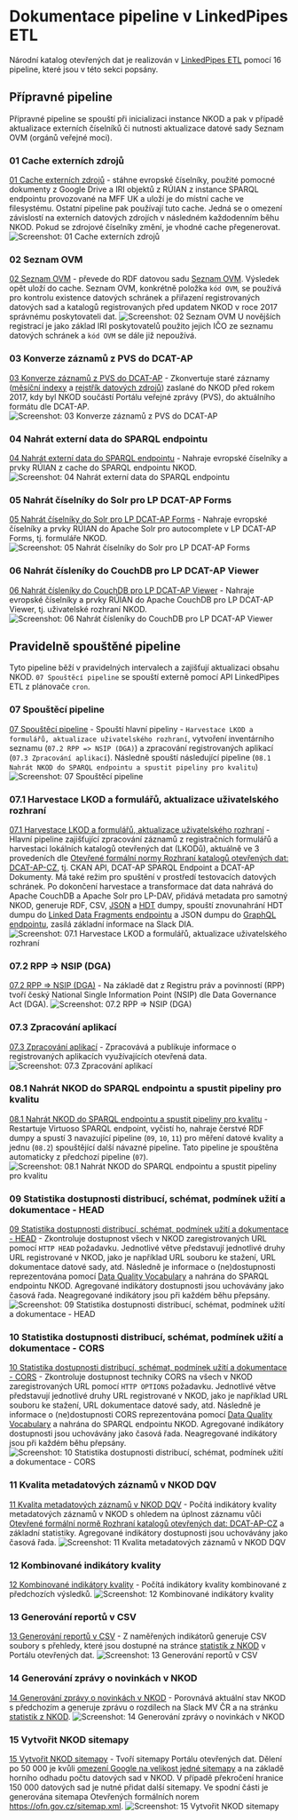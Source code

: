 # Dokumentace pipeline v LinkedPipes ETL
Národní katalog otevřených dat je realizován v [LinkedPipes ETL](https://etl.linkedpipes.com) pomocí 16 pipeline, které jsou v této sekci popsány.

## Přípravné pipeline

Přípravné pipeline se spouští při inicializaci instance NKOD a pak v případě aktualizace externích číselníků či nutnosti aktualizace datové sady Seznam OVM (orgánů veřejné moci).

### 01 Cache externích zdrojů
[01 Cache externích zdrojů](01%20Cache%20externích%20zdrojů.jsonld) - stáhne evropské číselníky, použité pomocné dokumenty z Google Drive a IRI objektů z RÚIAN z instance SPARQL endpointu provozované na MFF UK a uloží je do místní cache ve filesystému.
Ostatní pipeline pak používají tuto cache.
Jedná se o omezení závislostí na externích datových zdrojích v následném každodenním běhu NKOD.
Pokud se zdrojové číselníky změní, je vhodné cache přegenerovat.
![Screenshot: 01 Cache externích zdrojů](screenshoty/01%20Cache%20externích%20zdrojů.webp)

### 02 Seznam OVM
[02 Seznam OVM](02%20Seznam%20OVM.jsonld) - převede do RDF datovou sadu [Seznam OVM](https://www.czechpoint.cz/spravadat/ovm/datafile.do?format=xml&service=seznamovm).
Výsledek opět uloží do cache.
Seznam OVM, konkrétně položka `kód OVM`, se používá pro kontrolu existence datových schránek a přiřazení registrovaných datových sad a katalogů registrovaných před updatem NKOD v roce 2017 správnému poskytovateli dat.
![Screenshot: 02 Seznam OVM](screenshoty/02%20Seznam%20OVM.webp)
U novějších registrací je jako základ IRI poskytovatelů použito jejich IČO ze seznamu datových schránek a `kód OVM` se dále již nepoužívá.

### 03 Konverze záznamů z PVS do DCAT-AP
[03 Konverze záznamů z PVS do DCAT-AP](03%20Konverze%20záznamů%20z%20PVS%20do%20DCAT-AP.jsonld) - Zkonvertuje staré záznamy ([měsíční indexy](https://opendata.gov.cz/_media/rdz-monthindex-2017-12-29.zip) a [rejstřík datových zdrojů](https://opendata.gov.cz/_media/rdz-data-2017-12-29.zip)) zaslané do NKOD před rokem 2017, kdy byl NKOD součástí Portálu veřejné zprávy (PVS), do aktuálního formátu dle DCAT-AP.
![Screenshot: 03 Konverze záznamů z PVS do DCAT-AP](screenshoty/03%20Konverze%20záznamů%20z%20PVS%20do%20DCAT-AP.webp)

### 04 Nahrát externí data do SPARQL endpointu
[04 Nahrát externí data do SPARQL endpointu](04%20Nahrát%20externí%20data%20do%20SPARQL%20endpointu.jsonld) - Nahraje evropské číselníky a prvky RÚIAN z cache do SPARQL endpointu NKOD.
![Screenshot: 04 Nahrát externí data do SPARQL endpointu](screenshoty/04%20Nahrát%20externí%20data%20do%20SPARQL%20endpointu.webp)

### 05 Nahrát číselníky do Solr pro LP DCAT-AP Forms
[05 Nahrát číselníky do Solr pro LP DCAT-AP Forms](05%20Nahrát%20číselníky%20do%20Solr%20pro%20LP%20DCAT-AP%20Forms.jsonld) - Nahraje evropské číselníky a prvky RÚIAN do Apache Solr pro autocomplete v LP DCAT-AP Forms, tj. formuláře NKOD.
![Screenshot: 05 Nahrát číselníky do Solr pro LP DCAT-AP Forms](screenshoty/05%20Nahrát%20číselníky%20do%20Solr%20pro%20LP%20DCAT-AP%20Forms.webp)

### 06 Nahrát čísleníky do CouchDB pro LP DCAT-AP Viewer
[06 Nahrát čísleníky do CouchDB pro LP DCAT-AP Viewer](06%20Nahrát%20čísleníky%20do%20CouchDB%20pro%20LP%20DCAT-AP%20Viewer.jsonld) - Nahraje evropské číselníky a prvky RÚIAN do Apache CouchDB pro LP DCAT-AP Viewer, tj. uživatelské rozhraní NKOD.
![Screenshot: 06 Nahrát čísleníky do CouchDB pro LP DCAT-AP Viewer](screenshoty/06%20Nahrát%20čísleníky%20do%20CouchDB%20pro%20LP%20DCAT-AP%20Viewer.webp)

## Pravidelně spouštěné pipeline

Tyto pipeline běží v pravidelných intervalech a zajišťují aktualizaci obsahu NKOD.
`07 Spouštěcí pipeline` se spouští externě pomocí API LinkedPipes ETL z plánovače `cron`.

### 07 Spouštěcí pipeline
[07 Spouštěcí pipeline](07%20Spouštěcí%20pipeline.jsonld) - Spouští hlavní pipeliny - `Harvestace LKOD a formulářů, aktualizace uživatelského rozhraní`, vytvoření inventárního seznamu (`07.2 RPP => NSIP (DGA)`) a zpracování registrovaných aplikací (`07.3 Zpracování aplikací`). Následně spouští následující pipeline (`08.1 Nahrát NKOD do SPARQL endpointu a spustit pipeliny pro kvalitu`)
![Screenshot: 07 Spouštěcí pipeline](screenshoty/07%20Spouštěcí%20pipeline.webp)

### 07.1 Harvestace LKOD a formulářů, aktualizace uživatelského rozhraní
[07.1 Harvestace LKOD a formulářů, aktualizace uživatelského rozhraní](07.1%20Harvestace%20LKOD%20a%20formulářů,%20aktualizace%20uživatelského%20rozhraní.jsonld) - Hlavní pipeline zajišťující zpracování záznamů z registračních formulářů a harvestaci lokálních katalogů otevřených dat (LKODů), aktuálně ve 3 provedeních dle [Otevřené formální normy Rozhraní katalogů otevřených dat: DCAT-AP-CZ](https://ofn.gov.cz/rozhraní-katalogů-otevřených-dat/2021-01-11/), tj. CKAN API, DCAT-AP SPARQL Endpoint a DCAT-AP Dokumenty.
Má také režim pro spuštění v prostředí testovacích datových schránek.
Po dokončení harvestace a transformace dat data nahrává do Apache CouchDB a Apache Solr pro LP-DAV, přidává metadata pro samotný NKOD, generuje RDF, CSV, [JSON](https://data.gov.cz/soubor/nkod.json) a [HDT](https://data.gov.cz/soubor/nkod.hdt) dumpy, spouští znovunahrání HDT dumpu do [Linked Data Fragments endpointu](https://data.gov.cz/ldf/nkod-ldf) a JSON dumpu do [GraphQL endpointu](https://data.gov.cz/graphql), zasílá základní informace na Slack DIA.
![Screenshot: 07.1 Harvestace LKOD a formulářů, aktualizace uživatelského rozhraní](screenshoty/07.1%20Harvestace%20LKOD%20a%20formulářů,%20aktualizace%20uživatelského%20rozhraní.webp)

### 07.2 RPP => NSIP (DGA)
[07.2 RPP => NSIP (DGA)](07.2%20RPP%20=_%20NSIP%20(DGA).jsonld) - Na základě dat z Registru práv a povinností (RPP) tvoří český National Single Information Point (NSIP) dle Data Governance Act (DGA).
![Screenshot: 07.2 RPP => NSIP (DGA)](screenshoty/07.2%20RPP%20=_%20NSIP%20(DGA).webp)

### 07.3 Zpracování aplikací
[07.3 Zpracování aplikací](07.3%20Zpracování%20aplikací.jsonld) - Zpracovává a publikuje informace o registrovaných aplikacích využívajících otevřená data.
![Screenshot: 07.3 Zpracování aplikací](screenshoty/07.3%20Zpracování%20aplikací.webp)

### 08.1 Nahrát NKOD do SPARQL endpointu a spustit pipeliny pro kvalitu
[08.1 Nahrát NKOD do SPARQL endpointu a spustit pipeliny pro kvalitu](08.1%20Nahrát%20NKOD%20do%20SPARQL%20endpointu%20a%20spustit%20pipeliny%20pro%20kvalitu.jsonld) - Restartuje Virtuoso SPARQL endpoint, vyčistí ho, nahraje čerstvé RDF dumpy a spustí 3 navazující pipeline (`09`, `10`, `11`) pro měření datové kvality a jednu (`08.2`) spouštějící další návazné pipeline.
Tato pipeline je spouštěna automaticky z předchozí pipeline (`07`).
![Screenshot: 08.1 Nahrát NKOD do SPARQL endpointu a spustit pipeliny pro kvalitu](screenshoty/08.1%20Nahrát%20NKOD%20do%20SPARQL%20endpointu%20a%20spustit%20pipeliny%20pro%20kvalitu.webp)

### 09 Statistika dostupnosti distribucí, schémat, podmínek užití a dokumentace - HEAD
[09 Statistika dostupnosti distribucí, schémat, podmínek užití a dokumentace - HEAD](09%20Statistika%20dostupnosti%20distribucí,%20schémat,%20podmínek%20užití%20a%20dokumentace%20-%20HEAD.jsonld) - Zkontroluje dostupnost všech v NKOD zaregistrovaných URL pomocí `HTTP HEAD` požadavku.
Jednotlivé větve představují jednotlivé druhy URL registrované v NKOD, jako je například URL souboru ke stažení, URL dokumentace datové sady, atd.
Následně je informace o (ne)dostupnosti reprezentována pomocí [Data Quality Vocabulary](https://www.w3.org/TR/vocab-dqv/) a nahrána do SPARQL endpointu NKOD.
Agregované indikátory dostupnosti jsou uchovávány jako časová řada.
Neagregované indikátory jsou při každém běhu přepsány.
![Screenshot: 09 Statistika dostupnosti distribucí, schémat, podmínek užití a dokumentace - HEAD](screenshoty/09%20Statistika%20dostupnosti%20distribucí,%20schémat,%20podmínek%20užití%20a%20dokumentace%20-%20HEAD.webp)

### 10 Statistika dostupnosti distribucí, schémat, podmínek užití a dokumentace - CORS
[10 Statistika dostupnosti distribucí, schémat, podmínek užití a dokumentace - CORS](10%20Statistika%20dostupnosti%20distribucí,%20schémat,%20podmínek%20užití%20a%20dokumentace%20-%20CORS.jsonld) - Zkontroluje dostupnost techniky CORS na všech v NKOD zaregistrovaných URL pomocí `HTTP OPTIONS` požadavku.
Jednotlivé větve představují jednotlivé druhy URL registrované v NKOD, jako je například URL souboru ke stažení, URL dokumentace datové sady, atd.
Následně je informace o (ne)dostupnosti CORS reprezentována pomocí [Data Quality Vocabulary](https://www.w3.org/TR/vocab-dqv/) a nahrána do SPARQL endpointu NKOD.
Agregované indikátory dostupnosti jsou uchovávány jako časová řada.
Neagregované indikátory jsou při každém běhu přepsány.
![Screenshot: 10 Statistika dostupnosti distribucí, schémat, podmínek užití a dokumentace - CORS](screenshoty/10%20Statistika%20dostupnosti%20distribucí,%20schémat,%20podmínek%20užití%20a%20dokumentace%20-%20CORS.webp)

### 11 Kvalita metadatových záznamů v NKOD DQV
[11 Kvalita metadatových záznamů v NKOD DQV](11%20Kvalita%20metadatových%20záznamů%20v%20NKOD%20DQV.jsonld) - Počítá indikátory kvality metadatových záznamů v NKOD s ohledem na úplnost záznamu vůči [Otevřené formální normě Rozhraní katalogů otevřených dat: DCAT-AP-CZ](https://ofn.gov.cz/rozhraní-katalogů-otevřených-dat/2021-01-11/) a základní statistiky.
Agregované indikátory dostupnosti jsou uchovávány jako časová řada.
![Screenshot: 11 Kvalita metadatových záznamů v NKOD DQV](screenshoty/11%20Kvalita%20metadatových%20záznamů%20v%20NKOD%20DQV.webp)

### 12 Kombinované indikátory kvality
[12 Kombinované indikátory kvality](12%20Kombinované%20indikátory%20kvality.jsonld) - Počítá indikátory kvality kombinované z předchozích výsledků.
![Screenshot: 12 Kombinované indikátory kvality](screenshoty/12%20Kombinované%20indikátory%20kvality.webp)

### 13 Generování reportů v CSV
[13 Generování reportů v CSV](13%20Generování%20reportů%20v%20CSV.jsonld) - Z naměřených indikátorů generuje CSV soubory s přehledy, které jsou dostupné na stránce [statistik z NKOD](https://opendata.gov.cz/statistika:start) v Portálu otevřených dat.
![Screenshot: 13 Generování reportů v CSV](screenshoty/13%20Generování%20reportů%20v%20CSV.webp)

### 14 Generování zprávy o novinkách v NKOD
[14 Generování zprávy o novinkách v NKOD](14%20Generování%20zprávy%20o%20novinkách%20v%20NKOD.jsonld) - Porovnává aktuální stav NKOD s předchozím a generuje zprávu o rozdílech na Slack MV ČR a na stránku [statistik z NKOD](https://opendata.gov.cz/statistika:start).
![Screenshot: 14 Generování zprávy o novinkách v NKOD](screenshoty/14%20Generování%20zprávy%20o%20novinkách%20v%20NKOD.webp)

### 15 Vytvořit NKOD sitemapy
[15 Vytvořit NKOD sitemapy](15%20Vytvořit%20NKOD%20sitemapy.jsonld) - Tvoří sitemapy Portálu otevřených dat.
Dělení po 50 000 je kvůli [omezení Google na velikost jedné sitemapy](https://developers.google.com/search/docs/advanced/sitemaps/build-sitemap) a na základě horního odhadu počtu datových sad v NKOD.
V případě překročení hranice 150 000 datových sad je nutné přidat další sitemapy.
Ve spodní části je generována sitemapa Otevřených formálních norem https://ofn.gov.cz/sitemap.xml.
![Screenshot: 15 Vytvořit NKOD sitemapy](screenshoty/15%20Vytvořit%20NKOD%20sitemapy.webp)